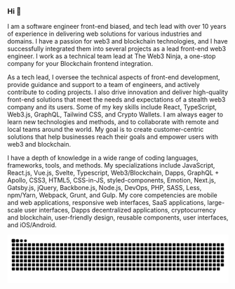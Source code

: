 ### Hi 👋

I am a software engineer front-end biased, and tech lead with over 10 years of experience in delivering web solutions for various industries and domains. I have a passion for web3 and blockchain technologies, and I have successfully integrated them into several projects as a lead front-end web3 engineer. I work as a technical team lead at The Web3 Ninja, a one-stop company for your Blockchain frontend integration.

As a tech lead, I oversee the technical aspects of front-end development, provide guidance and support to a team of engineers, and actively contribute to coding projects. I also drive innovation and deliver high-quality front-end solutions that meet the needs and expectations of a stealth web3 company and its users. Some of my key skills include React, TypeScript, Web3.js, GraphQL, Tailwind CSS, and Crypto Wallets. I am always eager to learn new technologies and methods, and to collaborate with remote and local teams around the world. My goal is to create customer-centric solutions that help businesses reach their goals and empower users with web3 and blockchain.

I have a depth of knowledge in a wide range of coding languages, frameworks, tools, and methods. My specializations include JavaScript, React.js, Vue.js, Svelte, Typescript, Web3/Blockchain, Dapps, GraphQL + Apollo, CSS3, HTML5, CSS-in-JS, styled-components, Emotion, Next.js, Gatsby.js, jQuery, Backbone.js, Node.js, DevOps, PHP, SASS, Less, npm/Yarn, Webpack, Grunt, and Gulp. My core competencies are mobile and web applications, responsive web interfaces, SaaS applications, large-scale user interfaces, Dapps decentralized applications, cryptocurrency and blockchain, user-friendly design, reusable components, user interfaces, and iOS/Android.

![](https://github.com/Platane/snk/raw/output/github-contribution-grid-snake.svg#gh-light-mode-only)

<!--
**xdemocle/xdemocle** is a ✨ _special_ ✨ repository because its `README.md` (this file) appears on your GitHub profile.

Here are some ideas to get you started:

- 🔭 I’m currently working on ...
- 🌱 I’m currently learning ...
- 👯 I’m looking to collaborate on ...
- 🤔 I’m looking for help with ...
- 💬 Ask me about ...
- 📫 How to reach me: ...
- 😄 Pronouns: ...
- ⚡ Fun fact: ...
-->
